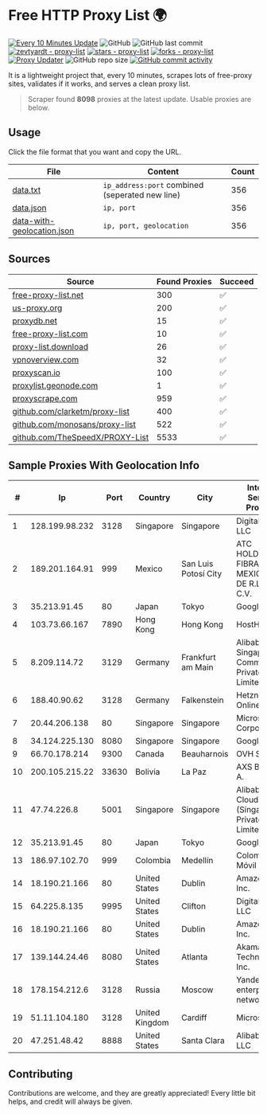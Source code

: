 
# Free HTTP Proxy List 🌍

[![Every 10 Minutes Update](https://github.com/mertguvencli/http-proxy-list/actions/workflows/main.yml/badge.svg?branch=main)](https://github.com/mertguvencli/http-proxy-list/actions/workflows/main.yml)
![GitHub](https://img.shields.io/github/license/mertguvencli/http-proxy-list)
![GitHub last commit](https://img.shields.io/github/last-commit/mertguvencli/http-proxy-list)
[![zevtyardt - proxy-list](https://img.shields.io/static/v1?label=zevtyardt&message=proxy-list&color=blue&logo=github)](https://github.com/zevtyardt/proxy-list "Go to GitHub repo")
[![stars - proxy-list](https://img.shields.io/github/stars/zevtyardt/proxy-list?style=social)](https://github.com/zevtyardt/proxy-list)
[![forks - proxy-list](https://img.shields.io/github/forks/zevtyardt/proxy-list?style=social)](https://github.com/zevtyardt/proxy-list)
[![Proxy Updater](https://github.com/zevtyardt/proxy-list/workflows/Proxy%20Updater/badge.svg)](https://github.com/zevtyardt/proxy-list/actions?query=workflow:"Proxy+Updater")
![GitHub repo size](https://img.shields.io/github/repo-size/zevtyardt/proxy-list)
[![GitHub commit activity](https://img.shields.io/github/commit-activity/m/zevtyardt/proxy-list?logo=commits)](https://github.com/zevtyardt/proxy-list/commits/main)

It is a lightweight project that, every 10 minutes, scrapes lots of free-proxy sites, validates if it works, and serves a clean proxy list.

> Scraper found **8098** proxies at the latest update. Usable proxies are below.

## Usage

Click the file format that you want and copy the URL.

|File|Content|Count|
|----|-------|-----|
|[data.txt](https://raw.githubusercontent.com/mertguvencli/http-proxy-list/main/proxy-list/data.txt)|`ip_address:port` combined (seperated new line)|356|
|[data.json](https://raw.githubusercontent.com/mertguvencli/http-proxy-list/main/proxy-list/data.json)|`ip, port`|356|
|[data-with-geolocation.json](https://raw.githubusercontent.com/mertguvencli/http-proxy-list/main/proxy-list/data-with-geolocation.json)|`ip, port, geolocation`|356|

## Sources

|Source|Found Proxies|Succeed|
|------|-------------|-------|
|[free-proxy-list.net](https://free-proxy-list.net)|300|✅|
|[us-proxy.org](https://www.us-proxy.org)|200|✅|
|[proxydb.net](http://proxydb.net)|15|✅|
|[free-proxy-list.com](https://free-proxy-list.com/?page=&port=&type%5B%5D=http&type%5B%5D=https&up_time=0&search=Search)|10|✅|
|[proxy-list.download](https://www.proxy-list.download/HTTP)|26|✅|
|[vpnoverview.com](https://vpnoverview.com/privacy/anonymous-browsing/free-proxy-servers)|32|✅|
|[proxyscan.io](https://www.proxyscan.io)|100|✅|
|[proxylist.geonode.com](https://proxylist.geonode.com/api/proxy-list?limit=300&page=1&sort_by=lastChecked&sort_type=desc&protocols=http,https)|1|✅|
|[proxyscrape.com](https://api.proxyscrape.com/v2/?request=displayproxies&protocol=http&timeout=10000&country=all&ssl=all&anonymity=all)|959|✅|
|[github.com/clarketm/proxy-list](https://raw.githubusercontent.com/clarketm/proxy-list/master/proxy-list-raw.txt)|400|✅|
|[github.com/monosans/proxy-list](https://raw.githubusercontent.com/monosans/proxy-list/main/proxies/http.txt)|522|✅|
|[github.com/TheSpeedX/PROXY-List](https://raw.githubusercontent.com/TheSpeedX/PROXY-List/master/http.txt)|5533|✅|


## Sample Proxies With Geolocation Info

|#|Ip|Port|Country|City|Internet Service Provider|
|-|--|----|-------|----|-------------------------|
|1|128.199.98.232|3128|Singapore|Singapore|DigitalOcean, LLC|
|2|189.201.164.91|999|Mexico|San Luis Potosí City|ATC HOLDING FIBRA MEXICO, S. DE R.L. DE C.V.|
|3|35.213.91.45|80|Japan|Tokyo|Google LLC|
|4|103.73.66.167|7890|Hong Kong|Hong Kong|HostHatch|
|5|8.209.114.72|3129|Germany|Frankfurt am Main|Alibaba.com Singapore E-Commerce Private Limited|
|6|188.40.90.62|3128|Germany|Falkenstein|Hetzner Online GmbH|
|7|20.44.206.138|80|Singapore|Singapore|Microsoft Corporation|
|8|34.124.225.130|8080|Singapore|Singapore|Google LLC|
|9|66.70.178.214|9300|Canada|Beauharnois|OVH SAS|
|10|200.105.215.22|33630|Bolivia|La Paz|AXS Bolivia S. A.|
|11|47.74.226.8|5001|Singapore|Singapore|Alibaba Cloud (Singapore) Private Limited|
|12|35.213.91.45|80|Japan|Tokyo|Google LLC|
|13|186.97.102.70|999|Colombia|Medellín|Colombia Móvil|
|14|18.190.21.166|80|United States|Dublin|Amazon.com, Inc.|
|15|64.225.8.135|9995|United States|Clifton|DigitalOcean, LLC|
|16|18.190.21.166|80|United States|Dublin|Amazon.com, Inc.|
|17|139.144.24.46|8080|United States|Atlanta|Akamai Technologies, Inc.|
|18|178.154.212.6|3128|Russia|Moscow|Yandex enterprise network|
|19|51.11.104.180|3128|United Kingdom|Cardiff|Microsoft|
|20|47.251.48.42|8888|United States|Santa Clara|Alibaba.com LLC|



## Contributing

Contributions are welcome, and they are greatly appreciated! Every
little bit helps, and credit will always be given.

